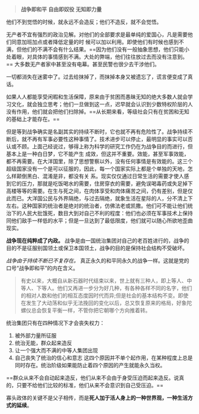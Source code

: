 > **战争即和平**
> **自由即奴役**
> **无知即力量**

他们不到觉悟的时候，就永远不会造反；他们不造反，就不会觉悟。

无产者不宜有强烈的政治见解。对他们的全部要求是最单纯的爱国心，凡是需要他们同意加班加点或者降低定量的时 候可以加以利用。即使他们有时候也感到不满，但他们的不满不会有什么结果。==因为他们没有一般抽象思想，他们只能小处着眼，对具体的事情感到不满。大处的弊端，他们往往放过去而没有注意到。== 大多数无产者家中甚至没有电幕。甚至民警也很少去干涉他们。

一切都消失在迷雾中了。过去给抹掉了，而抹掉本身又被遗忘了，谎言便变成了真话。

如果人人都能享受闲暇和生活保障，原来由于贫困而愚昧无知的绝大多数人就会学习文化，就会独立思考；他们一旦做到这一点，迟早就会认识到少数特权阶层的人没有作用，他们就会把他们扫除掉。==从长期来看，等级社会只有在贫困和无知的基础上才能存在。==

但是等到战争确实是名副其实的持续不断时，它也就不再有危险性了。战争持续不断后，就不再有军事必要性这种事情了。技术进步可以停止，最明显的事实可以否认或不顾。上面己经说过，够得上称为科学的研究工作仍在为战争目的而进行，但基本上是一种白日梦，它不能产生 成效，但这并不重要。效能，甚至军事效能，都不再需要。在大洋国里，除了思想警察以外，没有任何事情是有效能的。这三个超级国家没有一个是可以征服的，因此，每一个国家实际上都是个单独的天地，怎么样颠倒黑白、混淆是非，都没有关
系。现实仅仅通过日常生活的需要才使人感到它的压力，那就是吃饭喝水的需要，住房穿衣的需要，避免误喝毒药或失足掉下高楼等等的需要。在生与死之间，在肉体享受和肉体痛苦之间，仍有差别，但是仅此而已。大洋国公民与外界隔绝，与过去隔绝，就象生活在星际的人，分不清上下左右。这种国家的统治者是绝对的统治者，仿佛法老或凯撒。他们可不能让他们统治下的人民大批饿死，数目大到对自己不利的程度：他们也必须在军事技术上保持同他们敌手一样低的水平；但是一旦达到了最低限度，他们就可以随心所欲地歪曲现实。

**战争现在纯粹成了内政。** 战争是由一国统治集团对自己的老百姓进行的，战争的目的不是征服别国领土或保卫本国领土，战争的目的是保持社会结构不受破坏。

*战争由于持续不断已不复存在。* 真正永久的和平同永久的战争一样。这就是党的口号“战争即和平”的内在含义。

> 有史以来，大概自从新石器时代结束以来，世上就有三种人，即上等人、中等人、下等人。他们又再进一步分为好几种，有各种各样不同的名字，他们的相对人数和他们的相互态度因时代而异;但是社会的基本结构不变。即使在发生了大动荡和似乎无法挽回的变化以后，总又恢复原来的格局，好象陀螺仪总会恢复平衡一样，不管你把它朝哪个方向推着转。

统治集团只有在四种情况下才会丧失权力：

1. 被外部力量所征服
2. 统治无能，群众起来造反
3. 让一个强大而不满的中等人集团出现
4. 自己丧失了统治的信心和意志
   这四个原因并不单个起作用，在某种程度上总是同时存在。统治阶级如果能防止着四个原因的产生就能永久当权。

==群众从来不会自动起来造反，他们从来不会由于身受压迫而起来造反。说真的，只要不给他们比较的标准，他们从来不会意识到自己受压迫。==

寡头政体的关键不是父子相传，而是**死人加于活人身上的一种世界观，一种生活方式的延续**。

